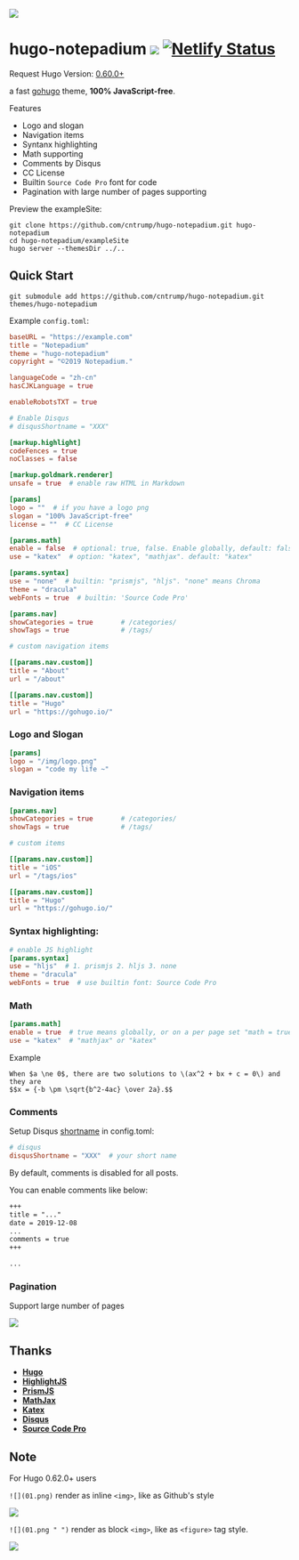 ![](https://raw.githubusercontent.com/cntrump/hugo-notepadium/master/images/screenshot.png)

# hugo-notepadium ![](https://img.shields.io/badge/license-MIT-blue.svg) [![Netlify Status](https://api.netlify.com/api/v1/badges/2f389751-e070-437b-9dbd-3773bd57322e/deploy-status)](https://lvv.me)

Request Hugo Version: [0.60.0+](https://github.com/gohugoio/hugo/releases/)

a fast [gohugo](https://gohugo.io) theme, **100% JavaScript-free**.

Features

- Logo and slogan
- Navigation items
- Syntanx highlighting
- Math supporting
- Comments by Disqus
- CC License
- Builtin `Source Code Pro` font for code
- Pagination with large number of pages supporting

Preview the exampleSite:

```shell
git clone https://github.com/cntrump/hugo-notepadium.git hugo-notepadium
cd hugo-notepadium/exampleSite
hugo server --themesDir ../..
```

## Quick Start

```shell
git submodule add https://github.com/cntrump/hugo-notepadium.git themes/hugo-notepadium
```

Example `config.toml`:

```toml
baseURL = "https://example.com"
title = "Notepadium"
theme = "hugo-notepadium"
copyright = "©2019 Notepadium."

languageCode = "zh-cn"
hasCJKLanguage = true

enableRobotsTXT = true

# Enable Disqus
# disqusShortname = "XXX"

[markup.highlight]
codeFences = true
noClasses = false

[markup.goldmark.renderer]
unsafe = true  # enable raw HTML in Markdown

[params]
logo = ""  # if you have a logo png
slogan = "100% JavaScript-free"
license = ""  # CC License

[params.math]
enable = false  # optional: true, false. Enable globally, default: false, you can always enable math on per page.
use = "katex"  # option: "katex", "mathjax". default: "katex"

[params.syntax]
use = "none"  # builtin: "prismjs", "hljs". "none" means Chroma
theme = "dracula"
webFonts = true  # builtin: 'Source Code Pro'

[params.nav]
showCategories = true       # /categories/
showTags = true             # /tags/

# custom navigation items

[[params.nav.custom]]
title = "About"
url = "/about"

[[params.nav.custom]]
title = "Hugo"
url = "https://gohugo.io/"
```

### Logo and Slogan

```toml
[params]
logo = "/img/logo.png"
slogan = "code my life ~"
```

### Navigation items

```toml
[params.nav]
showCategories = true       # /categories/
showTags = true             # /tags/

# custom items

[[params.nav.custom]]
title = "iOS"
url = "/tags/ios"

[[params.nav.custom]]
title = "Hugo"
url = "https://gohugo.io/"

```

### Syntax highlighting:

```toml
# enable JS highlight
[params.syntax]
use = "hljs"  # 1. prismjs 2. hljs 3. none
theme = "dracula"
webFonts = true  # use builtin font: Source Code Pro
```

### Math

```toml
[params.math]
enable = true  # true means globally, or on a per page set "math = true"
use = "katex"  # "mathjax" or "katex"
```

Example

```
When $a \ne 0$, there are two solutions to \(ax^2 + bx + c = 0\) and they are
$$x = {-b \pm \sqrt{b^2-4ac} \over 2a}.$$
```

### Comments

Setup Disqus [shortname](https://help.disqus.com/en/articles/1717111-what-s-a-shortname) in config.toml:

```toml
# disqus
disqusShortname = "XXX"  # your short name
```

By default, comments is disabled for all posts.

You can enable comments like below:

```md
+++
title = "..."
date = 2019-12-08
...
comments = true
+++

...
```

### Pagination

Support large number of pages

![](https://raw.githubusercontent.com/cntrump/hugo-notepadium/master/images/03.png)

## Thanks

- [**Hugo**](https://gohugo.io/)
- [**HighlightJS**](https://highlightjs.org/)
- [**PrismJS**](https://prismjs.com/)
- [**MathJax**](https://www.mathjax.org/)
- [**Katex**](https://katex.org/)
- [**Disqus**](https://disqus.com/)
- [**Source Code Pro**](https://fonts.adobe.com/fonts/source-code-pro)

## Note

For Hugo 0.62.0+ users

 `![](01.png)` render as inline `<img>`, like as Github's style

 ![](https://raw.githubusercontent.com/cntrump/hugo-notepadium/master/images/01.png)

`![](01.png " ")` render as block `<img>`, like as `<figure>` tag style.

![](https://raw.githubusercontent.com/cntrump/hugo-notepadium/master/images/02.png)
